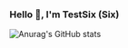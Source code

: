 ### Hello 👋, I'm TestSix (Six)

![Anurag's GitHub stats](https://github-readme-stats.vercel.app/api?username=anuraghazra&show_icons=true&theme=radical)
